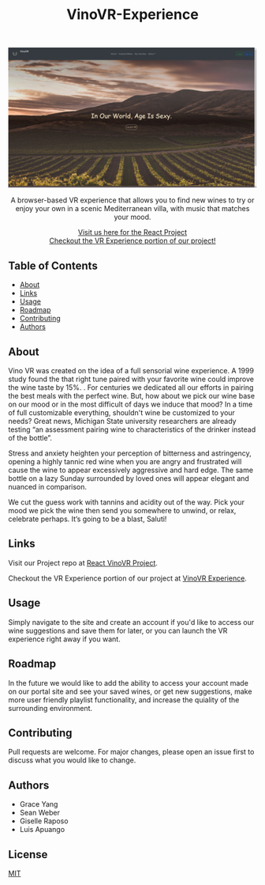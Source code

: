 <h1 align="center">VinoVR-Experience</h1> <br>

![picture](vino-vr/client/src/images/reactscreenshot.png)

<p align="center">
A browser-based VR experience that allows you to find new wines to try or enjoy your own in a scenic Mediterranean villa, with music that matches your mood.
</p>

<p align="center">
    <a href="https://vinovr-experience.herokuapp.com/">Visit us here for the React Project</a>
    <br>
     <a href="https://vinovr-experience.herokuapp.com/">Checkout the VR Experience portion of our project!</a>

</p>

## Table of Contents

- [About](#about)
- [Links](#links)
- [Usage](#usage)
- [Roadmap](#roadmap)
- [Contributing](#contributing)
- [Authors](#authors)


## About

Vino VR was created on the idea of a full sensorial wine experience. A 1999 study found the that right tune paired with your favorite wine could improve the wine taste by 15%. . For centuries we dedicated all our efforts in pairing the best meals with the perfect wine. But, how about we pick our wine base on our mood or in the most difficult of days we induce that mood?
In a time of full customizable everything, shouldn't wine be customized to your needs? Great news, Michigan State university researchers are already testing “an assessment pairing wine to characteristics of the drinker instead of the bottle”.

Stress and anxiety heighten your perception of bitterness and astringency, opening a highly tannic red wine when you are angry and frustrated will cause the wine to appear excessively aggressive and hard edge. The same bottle on a lazy Sunday surrounded by loved ones will appear elegant and nuanced in comparison.

We cut the guess work with tannins and acidity out of the way. Pick your mood we pick the wine then send you somewhere to unwind, or relax, celebrate perhaps. It’s going to be a blast, Saluti!

## Links

Visit our Project repo at [React VinoVR Project](https://github.com/raposogiselle/React-vinoVR).

Checkout the VR Experience portion of our project at [VinoVR Experience](https://vinovr-experience.herokuapp.com/).
    




## Usage

Simply navigate to the site and create an account if you'd like to access our wine suggestions and save them for later, or you can launch the VR experience right away if you want.

## Roadmap

In the future we would like to add the ability to access your account made on our portal site and see your saved wines, or get new suggestions, make more user friendly playlist functionality, and increase the quiality of the surrounding environment.

## Contributing

Pull requests are welcome. For major changes, please open an issue first to discuss what you would like to change.

## Authors

- Grace Yang
- Sean Weber
- Giselle Raposo
- Luis Apuango

## License
[MIT](https://choosealicense.com/licenses/mit/)